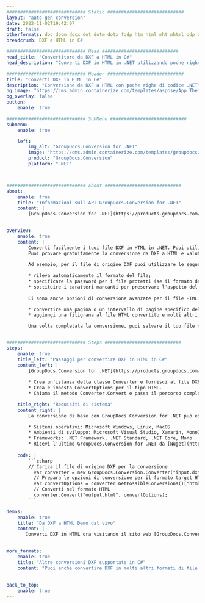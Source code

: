 ```yaml
---
############################# Static ############################
layout: "auto-gen-conversion"
date: 2022-11-02T19:42:07
draft: false
otherformats: doc docm docx dot dotm dotx fodp htm html mht mhtml odp odt otp pot potm potx pps ppsm ppsx ppt pptm pptx rtf
breadcrumb: DXF a HTML in C#

############################# Head ############################
head_title: "Convertitore da DXF a HTML in C#"
head_description: "Converti DXF in HTML in .NET utilizzando poche righe di codice. Utilizza l'API di conversione dei documenti di GroupDocs per convertire oltre 160 formati di file."

############################# Header ############################
title: "Converti DXF in HTML in C#"
description: "Conversione da DXF a HTML con poche righe di codice .NET"
bg_image: "https://cms.admin.containerize.com/templates/aspose/App_Themes/V3/images/bg/header1.png"
bg_overlay: false
button:
    enable: true

############################# SubMenu ############################
submenu:
    enable: true

    left:
        img_alt: "GroupDocs.Conversion for .NET"
        image: "https://cms.admin.containerize.com/templates/groupdocs/images/product-logos/90x90-noborder/groupdocs-conversion-net.png"
        product: "GroupDocs.Conversion"
        platform: ".NET"



############################# About ############################
about:
    enable: true
    title: "Informazioni sull'API GroupDocs.Conversion for .NET"
    content: |
        [GroupDocs.Conversion for .NET](https://products.groupdocs.com/conversion/net/) può essere utilizzato per convertire Microsoft Word, Excel, PowerPoint, PDF, Visio e altri formati. GroupDocs.Conversion è un'API standalone adatta per sistemi interni e back-end in cui sono richieste prestazioni elevate. Non dipende da alcun software come Microsoft o Open Office.
    

overview:
    enable: true
    content: |
        Converti facilmente i tuoi file DXF in HTML in .NET. Puoi utilizzare solo un paio di righe di codice C# in qualsiasi piattaforma a tua scelta come: Windows, Linux, macOS.
        Puoi provare gratuitamente la conversione da DXF a HTML e valutare la qualità dei risultati della conversione. Insieme a semplici scenari di conversione di file, puoi provare opzioni più avanzate per caricare il file di origine DXF e per salvare il risultato di output HTML. 
        
        Ad esempio, per il file di origine DXF puoi utilizzare le seguenti opzioni di caricamento:

        * rileva automaticamente il formato del file;
        * specificare la password per i file protetti (se il formato del file lo supporta);
        * sostituire i caratteri mancanti per preservare l'aspetto del documento.
        
        Ci sono anche opzioni di conversione avanzate per il file HTML:

        * convertire una pagina o un intervallo di pagine specifico del documento;
        * aggiungi una filigrana al file HTML convertito e molti altri.

        Una volta completata la conversione, puoi salvare il tuo file HTML nel percorso del file locale o in qualsiasi archivio di terze parti come FTP, Amazon S3, Google Drive, Dropbox ecc. Nota: per convertire DXF in {{ TO}} non è necessario alcun software aggiuntivo installato, come MS Office, Open Office, Adobe Acrobat Reader ecc.


############################# Steps ############################
steps:
    enable: true
    title_left: "Passaggi per convertire DXF in HTML in C#"
    content_left: |
        [GroupDocs.Conversion for .NET](https://products.groupdocs.com/conversion/net/) consente agli sviluppatori di convertire facilmente un file DXF in HTML con poche righe di codice.
        
        * Crea un'istanza della classe Converter e fornisci al file DXF il percorso completo
        * Crea e imposta ConvertOptions per il tipo HTML.
        * Chiama il metodo Converter.Convert e passa il percorso completo e il formato (HTML) come parametro

    title_right: "Requisiti di sistema"
    content_right: |
        La conversione di base con GroupDocs.Conversion for .NET può essere eseguita in pochi semplici passaggi. Le nostre API sono supportate su tutte le principali piattaforme e sistemi operativi. Prima di eseguire il codice seguente, assicurati di avere i seguenti prerequisiti installati sul tuo sistema.

        * Sistemi operativi: Microsoft Windows, Linux, MacOS
        * Ambienti di sviluppo: Microsoft Visual Studio, Xamarin, MonoDevelop
        * Frameworks: .NET Framework, .NET Standard, .NET Core, Mono
        * Ricevi l'ultimo GroupDocs.Conversion for .NET da [Nuget](https://www.nuget.org/packages/groupdocs.conversion)
         
    code: |
        ```csharp    
        // Carica il file di origine DXF per la conversione
          var converter = new GroupDocs.Conversion.Converter("input.dxf");
          // Prepara le opzioni di conversione per il formato target HTML
          var convertOptions = converter.GetPossibleConversions()["html"].ConvertOptions;
          // Converti nel formato HTML
          converter.Convert("output.html", convertOptions);
        ```

demos:
    enable: true
    title: "Da DXF a HTML Demo dal vivo"
    content: |
       Converti DXF in HTML ora visitando il sito web [GroupDocs.Conversion App](https://products.groupdocs.app/conversion/family). La demo online presenta i seguenti vantaggi
          

more_formats:
    enable: true
    title: "Altre conversioni DXF supportate in C#"
    content: "Puoi anche convertire DXF in molti altri formati di file. Si prega di consultare l'elenco di seguito."
       
       
back_to_top:
    enable: true
---
```

